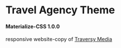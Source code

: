 # Travel Agency Theme 
#### Materialize-CSS 1.0.0 

responsive website-copy 
of [Traversy Media](https://youtu.be/MaP3vO-vEsg)
